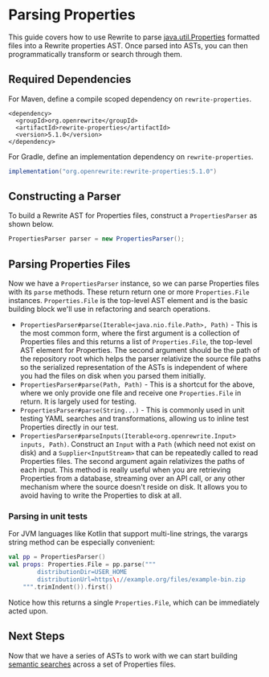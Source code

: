 # Parsing Properties

This guide covers how to use Rewrite to parse [java.util.Properties](https://docs.oracle.com/javase/8/docs/api/java/util/Properties.html) formatted files into a Rewrite properties AST. Once parsed into ASTs, you can then programmatically transform or search through them.

## Required Dependencies

For Maven, define a compile scoped dependency on `rewrite-properties`.

```markup
<dependency>
  <groupId>org.openrewrite</groupId>
  <artifactId>rewrite-properties</artifactId>
  <version>5.1.0</version>
</dependency>
```

For Gradle, define an implementation dependency on `rewrite-properties`.

```groovy
implementation("org.openrewrite:rewrite-properties:5.1.0")
```

## Constructing a Parser

To build a Rewrite AST for Properties files, construct a `PropertiesParser` as shown below.

```java
PropertiesParser parser = new PropertiesParser();
```

## Parsing Properties Files

Now we have a `PropertiesParser` instance, so we can parse Properties files with its `parse` methods. These return return one or more `Properties.File` instances. `Properties.File` is the top-level AST element and is the basic building block we'll use in refactoring and search operations.

* `PropertiesParser#parse(Iterable<java.nio.file.Path>, Path)` - This is the most common form, where the first argument is a collection of Properties files and this returns a list of `Properties.File`, the top-level AST element for Properties. The second argument should be the path of the repository root which helps the parser relativize the source file paths so the serialized representation of the ASTs is independent of where you had the files on disk when you parsed them initially.
* `PropertiesParser#parse(Path, Path)` - This is a shortcut for the above, where we only provide one file and receive one `Properties.File` in return. It is largely used for testing.
* `PropertiesParser#parse(String...)` - This is commonly used in unit testing YAML searches and transformations, allowing us to inline test Properties directly in our test.
* `PropertiesParser#parseInputs(Iterable<org.openrewrite.Input> inputs, Path)`. Construct an `Input` with a `Path` \(which need not exist on disk\) and a `Supplier<InputStream>` that can be repeatedly called to read Properties files. The second argument again relativizes the paths of each input. This method is really useful when you are retrieving Properties from a database, streaming over an API call, or any other mechanism where the source doesn't reside on disk. It allows you to avoid having to write the Properties to disk at all.

### Parsing in unit tests

For JVM languages like Kotlin that support multi-line strings, the varargs string method can be especially convenient:

```kotlin
val pp = PropertiesParser()
val props: Properties.File = pp.parse("""
        distributionDir=USER_HOME
        distributionUrl=https\://example.org/files/example-bin.zip
    """.trimIndent()).first()
```

Notice how this returns a single `Properties.File`, which can be immediately acted upon.

## Next Steps

Now that we have a series of ASTs to work with we can start building [semantic searches](semantic-search-for-properties/) across a set of Properties files.

